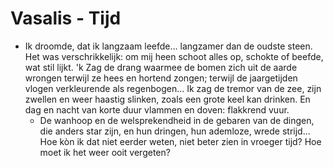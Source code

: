 # Vasalis - Tijd
- Ik droomde, dat ik langzaam leefde...
  langzamer dan de oudste steen.
  Het was verschrikkelijk: om mij heen
  schoot alles op, schokte of beefde,
  wat stil lijkt. 'k Zag de drang waarmee
  de bomen zich uit de aarde wrongen
  terwijl ze hees en hortend zongen;
  terwijl de jaargetijden vlogen
  verkleurende als regenbogen...
  Ik zag de tremor van de zee,
  zijn zwellen en weer haastig slinken,
  zoals een grote keel kan drinken.
  En dag en nacht van korte duur
  vlammen en doven: flakkrend vuur.
  - De wanhoop en de welsprekendheid
  in de gebaren van de dingen,
  die anders star zijn, en hun dringen,
  hun ademloze, wrede strijd...
  Hoe kòn ik dat niet eerder weten,
  niet beter zien in vroeger tijd?
  Hoe moet ik het weer ooit vergeten?